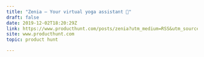 ```yaml
---
title: "Zenia — Your virtual yoga assistant 🧘"
draft: false
date: 2019-12-02T18:20:29Z
link: https://www.producthunt.com/posts/zenia?utm_medium=RSS&utm_source=hune
site: www.producthunt.com
topic: product hunt  

---
```

